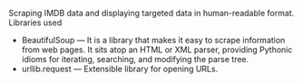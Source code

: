 Scraping IMDB data and displaying targeted data in human-readable format.
Libraries used
* BeautifulSoup — It is a library that makes it easy to scrape information from web pages. It sits atop an HTML or XML parser, providing Pythonic idioms for iterating, searching, and modifying the parse tree.
* urllib.request — Extensible library for opening URLs.
